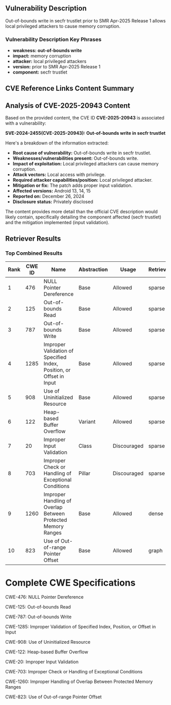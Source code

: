 ## Vulnerability Description
Out-of-bounds write in secfr trustlet prior to SMR Apr-2025 Release 1 allows local privileged attackers to cause memory corruption.

### Vulnerability Description Key Phrases
- **weakness:** **out-of-bounds write**
- **impact:** memory corruption
- **attacker:** local privileged attackers
- **version:** prior to SMR Apr-2025 Release 1
- **component:** secfr trustlet

## CVE Reference Links Content Summary
## Analysis of CVE-2025-20943 Content

Based on the provided content, the CVE ID **CVE-2025-20943** is associated with a vulnerability:

**SVE-2024-2455(CVE-2025-20943): Out-of-bounds write in secfr trustlet**

Here's a breakdown of the information extracted:

*   **Root cause of vulnerability:** Out-of-bounds write in secfr trustlet.
*   **Weaknesses/vulnerabilities present:** Out-of-bounds write.
*   **Impact of exploitation:** Local privileged attackers can cause memory corruption.
*   **Attack vectors:** Local access with privilege.
*   **Required attacker capabilities/position:** Local privileged attacker.
*   **Mitigation or fix:** The patch adds proper input validation.
*   **Affected versions:** Android 13, 14, 15
*   **Reported on:** December 26, 2024
*   **Disclosure status:** Privately disclosed

The content provides more detail than the official CVE description would likely contain, specifically detailing the component affected (secfr trustlet) and the mitigation implemented (input validation).

## Retriever Results

### Top Combined Results

| Rank | CWE ID | Name | Abstraction | Usage  | Retrievers | Individual Scores |
|------|--------|------|-------------|-------|------------|-------------------|
| 1 | 476 | NULL Pointer Dereference | Base | Allowed | sparse | 0.193 |
| 2 | 125 | Out-of-bounds Read | Base | Allowed | sparse | 0.160 |
| 3 | 787 | Out-of-bounds Write | Base | Allowed | sparse | 0.160 |
| 4 | 1285 | Improper Validation of Specified Index, Position, or Offset in Input | Base | Allowed | sparse | 0.157 |
| 5 | 908 | Use of Uninitialized Resource | Base | Allowed | sparse | 0.153 |
| 6 | 122 | Heap-based Buffer Overflow | Variant | Allowed | sparse | 0.151 |
| 7 | 20 | Improper Input Validation | Class | Discouraged | sparse | 0.151 |
| 8 | 703 | Improper Check or Handling of Exceptional Conditions | Pillar | Discouraged | sparse | 0.148 |
| 9 | 1260 | Improper Handling of Overlap Between Protected Memory Ranges | Base | Allowed | dense | 0.590 |
| 10 | 823 | Use of Out-of-range Pointer Offset | Base | Allowed | graph | 0.003 |



# Complete CWE Specifications

CWE-476: NULL Pointer Dereference

CWE-125: Out-of-bounds Read

CWE-787: Out-of-bounds Write

CWE-1285: Improper Validation of Specified Index, Position, or Offset in Input

CWE-908: Use of Uninitialized Resource

CWE-122: Heap-based Buffer Overflow

CWE-20: Improper Input Validation

CWE-703: Improper Check or Handling of Exceptional Conditions

CWE-1260: Improper Handling of Overlap Between Protected Memory Ranges

CWE-823: Use of Out-of-range Pointer Offset